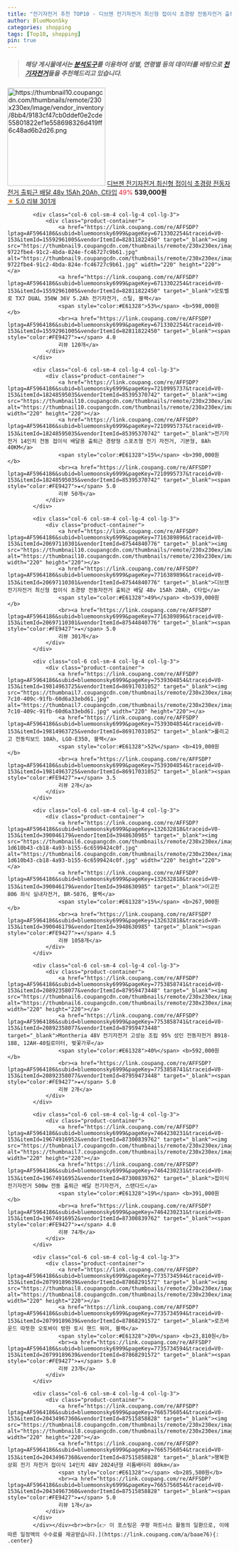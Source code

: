 ```yaml
---
title: "전기자전거 추천 TOP10 - 디브젠 전기자전거 최신형 접이식 초경량 전동자전거 출퇴근 배달 48v 15Ah 20Ah, C타입"
author: BlueMoonSky
categories: shopping
tags: [Top10, shopping]
pin: true
---
```


> ##### 해당 게시물에서는 [**분석도구**](https://itemscout.io/)를 이용하여 **성별**, **연령별** 등의 데이터를 바탕으로 [**전기자전거**](https://link.coupang.com/a/baae76)들을 추천해드리고 있습니다.
<div class="container"><div class="row">
            <div class="col-6 col-sm-4 col-lg-4 col-lg-3">
                <div class="product-container">
                    <a href="https://link.coupang.com/re/AFFSDP?lptag=AF5964186&subid=bluemoonsky6999&pageKey=7716389896&traceid=V0-153&itemId=20697110301&vendorItemId=87544840776" target="_blank"><img src="https://thumbnail10.coupangcdn.com/thumbnails/remote/230x230ex/image/vendor_inventory/8bb4/9183cf47cb0ddef0e2cde55801822ef1e558698326d419ff6c48ad6b2d26.png" alt="https://thumbnail10.coupangcdn.com/thumbnails/remote/230x230ex/image/vendor_inventory/8bb4/9183cf47cb0ddef0e2cde55801822ef1e558698326d419ff6c48ad6b2d26.png" width="220" height="220"></a>
                    <a href="https://link.coupang.com/re/AFFSDP?lptag=AF5964186&subid=bluemoonsky6999&pageKey=7716389896&traceid=V0-153&itemId=20697110301&vendorItemId=87544840776" target="_blank">디브젠 전기자전거 최신형 접이식 초경량 전동자전거 출퇴근 배달 48v 15Ah 20Ah, C타입</a>
                    <span style="color:#E61328">49%</span> <b>539,000원</b>
                    <br><a href="https://link.coupang.com/re/AFFSDP?lptag=AF5964186&subid=bluemoonsky6999&pageKey=7716389896&traceid=V0-153&itemId=20697110301&vendorItemId=87544840776" target="_blank"><span style="color:#FE9427">★</span> 5.0
                    리뷰 301개</a>
                </div>
            </div>
            
            <div class="col-6 col-sm-4 col-lg-4 col-lg-3">
                <div class="product-container">
                    <a href="https://link.coupang.com/re/AFFSDP?lptag=AF5964186&subid=bluemoonsky6999&pageKey=6713302254&traceid=V0-153&itemId=15592961005&vendorItemId=82811822450" target="_blank"><img src="https://thumbnail9.coupangcdn.com/thumbnails/remote/230x230ex/image/retail/images/4527512642812853-9722fbe4-91c2-4bda-824e-fc46727c9b61.jpg" alt="https://thumbnail9.coupangcdn.com/thumbnails/remote/230x230ex/image/retail/images/4527512642812853-9722fbe4-91c2-4bda-824e-fc46727c9b61.jpg" width="220" height="220"></a>
                    <a href="https://link.coupang.com/re/AFFSDP?lptag=AF5964186&subid=bluemoonsky6999&pageKey=6713302254&traceid=V0-153&itemId=15592961005&vendorItemId=82811822450" target="_blank">모토벨로 TX7 DUAL 350W 36V 5.2Ah 전기자전거, 스틸, 블랙</a>
                    <span style="color:#E61328">53%</span> <b>598,000원</b>
                    <br><a href="https://link.coupang.com/re/AFFSDP?lptag=AF5964186&subid=bluemoonsky6999&pageKey=6713302254&traceid=V0-153&itemId=15592961005&vendorItemId=82811822450" target="_blank"><span style="color:#FE9427">★</span> 4.0
                    리뷰 120개</a>
                </div>
            </div>
            
            <div class="col-6 col-sm-4 col-lg-4 col-lg-3">
                <div class="product-container">
                    <a href="https://link.coupang.com/re/AFFSDP?lptag=AF5964186&subid=bluemoonsky6999&pageKey=7210995737&traceid=V0-153&itemId=18248595035&vendorItemId=85395370742" target="_blank"><img src="https://thumbnail10.coupangcdn.com/thumbnails/remote/230x230ex/image/vendor_inventory/4a80/45ce9246b5708f56467796dc085378637ad5903d72a554cfc8708c6f6a59.jpg" alt="https://thumbnail10.coupangcdn.com/thumbnails/remote/230x230ex/image/vendor_inventory/4a80/45ce9246b5708f56467796dc085378637ad5903d72a554cfc8708c6f6a59.jpg" width="220" height="220"></a>
                    <a href="https://link.coupang.com/re/AFFSDP?lptag=AF5964186&subid=bluemoonsky6999&pageKey=7210995737&traceid=V0-153&itemId=18248595035&vendorItemId=85395370742" target="_blank">전기자전거 14인치 전동 접이식 배달용 출퇴근 경량형 스포츠형 전기 자전거, 기본형, 8Ah 40KM</a>
                    <span style="color:#E61328">15%</span> <b>390,000원</b>
                    <br><a href="https://link.coupang.com/re/AFFSDP?lptag=AF5964186&subid=bluemoonsky6999&pageKey=7210995737&traceid=V0-153&itemId=18248595035&vendorItemId=85395370742" target="_blank"><span style="color:#FE9427">★</span> 5.0
                    리뷰 50개</a>
                </div>
            </div>
            
            <div class="col-6 col-sm-4 col-lg-4 col-lg-3">
                <div class="product-container">
                    <a href="https://link.coupang.com/re/AFFSDP?lptag=AF5964186&subid=bluemoonsky6999&pageKey=7716389896&traceid=V0-153&itemId=20697110301&vendorItemId=87544840776" target="_blank"><img src="https://thumbnail10.coupangcdn.com/thumbnails/remote/230x230ex/image/vendor_inventory/8bb4/9183cf47cb0ddef0e2cde55801822ef1e558698326d419ff6c48ad6b2d26.png" alt="https://thumbnail10.coupangcdn.com/thumbnails/remote/230x230ex/image/vendor_inventory/8bb4/9183cf47cb0ddef0e2cde55801822ef1e558698326d419ff6c48ad6b2d26.png" width="220" height="220"></a>
                    <a href="https://link.coupang.com/re/AFFSDP?lptag=AF5964186&subid=bluemoonsky6999&pageKey=7716389896&traceid=V0-153&itemId=20697110301&vendorItemId=87544840776" target="_blank">디브젠 전기자전거 최신형 접이식 초경량 전동자전거 출퇴근 배달 48v 15Ah 20Ah, C타입</a>
                    <span style="color:#E61328">49%</span> <b>539,000원</b>
                    <br><a href="https://link.coupang.com/re/AFFSDP?lptag=AF5964186&subid=bluemoonsky6999&pageKey=7716389896&traceid=V0-153&itemId=20697110301&vendorItemId=87544840776" target="_blank"><span style="color:#FE9427">★</span> 5.0
                    리뷰 301개</a>
                </div>
            </div>
            
            <div class="col-6 col-sm-4 col-lg-4 col-lg-3">
                <div class="product-container">
                    <a href="https://link.coupang.com/re/AFFSDP?lptag=AF5964186&subid=bluemoonsky6999&pageKey=7539304854&traceid=V0-153&itemId=19814963725&vendorItemId=86917031052" target="_blank"><img src="https://thumbnail7.coupangcdn.com/thumbnails/remote/230x230ex/image/retail/images/2023/08/18/15/8/7e406334-7c10-409c-91fb-60d6a33ebd61.jpg" alt="https://thumbnail7.coupangcdn.com/thumbnails/remote/230x230ex/image/retail/images/2023/08/18/15/8/7e406334-7c10-409c-91fb-60d6a33ebd61.jpg" width="220" height="220"></a>
                    <a href="https://link.coupang.com/re/AFFSDP?lptag=AF5964186&subid=bluemoonsky6999&pageKey=7539304854&traceid=V0-153&itemId=19814963725&vendorItemId=86917031052" target="_blank">롤리고고 전동킥보드 10Ah, LGO-E350, 블랙</a>
                    <span style="color:#E61328">52%</span> <b>419,000원</b>
                    <br><a href="https://link.coupang.com/re/AFFSDP?lptag=AF5964186&subid=bluemoonsky6999&pageKey=7539304854&traceid=V0-153&itemId=19814963725&vendorItemId=86917031052" target="_blank"><span style="color:#FE9427">★</span> 3.5
                    리뷰 2개</a>
                </div>
            </div>
            
            <div class="col-6 col-sm-4 col-lg-4 col-lg-3">
                <div class="product-container">
                    <a href="https://link.coupang.com/re/AFFSDP?lptag=AF5964186&subid=bluemoonsky6999&pageKey=132632818&traceid=V0-153&itemId=390046179&vendorItemId=3948630985" target="_blank"><img src="https://thumbnail6.coupangcdn.com/thumbnails/remote/230x230ex/image/retail/images/557975421833386-1d610b43-cb18-4a93-b155-6c6599424c0f.jpg" alt="https://thumbnail6.coupangcdn.com/thumbnails/remote/230x230ex/image/retail/images/557975421833386-1d610b43-cb18-4a93-b155-6c6599424c0f.jpg" width="220" height="220"></a>
                    <a href="https://link.coupang.com/re/AFFSDP?lptag=AF5964186&subid=bluemoonsky6999&pageKey=132632818&traceid=V0-153&itemId=390046179&vendorItemId=3948630985" target="_blank">이고진 806 좌식 실내자전거, BR-5076, 블랙</a>
                    <span style="color:#E61328">15%</span> <b>267,900원</b>
                    <br><a href="https://link.coupang.com/re/AFFSDP?lptag=AF5964186&subid=bluemoonsky6999&pageKey=132632818&traceid=V0-153&itemId=390046179&vendorItemId=3948630985" target="_blank"><span style="color:#FE9427">★</span> 4.5
                    리뷰 1058개</a>
                </div>
            </div>
            
            <div class="col-6 col-sm-4 col-lg-4 col-lg-3">
                <div class="product-container">
                    <a href="https://link.coupang.com/re/AFFSDP?lptag=AF5964186&subid=bluemoonsky6999&pageKey=7753858741&traceid=V0-153&itemId=20892358077&vendorItemId=87959473448" target="_blank"><img src="https://thumbnail6.coupangcdn.com/thumbnails/remote/230x230ex/image/vendor_inventory/c4b3/71f08968a13010d66f369cf81b55bfcec49a3fc7702d00ccb9927a5fbd87.png" alt="https://thumbnail6.coupangcdn.com/thumbnails/remote/230x230ex/image/vendor_inventory/c4b3/71f08968a13010d66f369cf81b55bfcec49a3fc7702d00ccb9927a5fbd87.png" width="220" height="220"></a>
                    <a href="https://link.coupang.com/re/AFFSDP?lptag=AF5964186&subid=bluemoonsky6999&pageKey=7753858741&traceid=V0-153&itemId=20892358077&vendorItemId=87959473448" target="_blank">Montheria 48V 전기자전거 고성능 조립 95% 성인 전동자전거 B918-188, 12AH-40킬로미터, 벚꽃가루</a>
                    <span style="color:#E61328">40%</span> <b>592,000원</b>
                    <br><a href="https://link.coupang.com/re/AFFSDP?lptag=AF5964186&subid=bluemoonsky6999&pageKey=7753858741&traceid=V0-153&itemId=20892358077&vendorItemId=87959473448" target="_blank"><span style="color:#FE9427">★</span> 5.0
                    리뷰 2개</a>
                </div>
            </div>
            
            <div class="col-6 col-sm-4 col-lg-4 col-lg-3">
                <div class="product-container">
                    <a href="https://link.coupang.com/re/AFFSDP?lptag=AF5964186&subid=bluemoonsky6999&pageKey=7464230231&traceid=V0-153&itemId=19674916952&vendorItemId=87300839762" target="_blank"><img src="https://thumbnail7.coupangcdn.com/thumbnails/remote/230x230ex/image/vendor_inventory/1396/aaee0f958ff4fd7f270c5e3978b076dcf99648043d5d0aac4773c1fdc89a.jpg" alt="https://thumbnail7.coupangcdn.com/thumbnails/remote/230x230ex/image/vendor_inventory/1396/aaee0f958ff4fd7f270c5e3978b076dcf99648043d5d0aac4773c1fdc89a.jpg" width="220" height="220"></a>
                    <a href="https://link.coupang.com/re/AFFSDP?lptag=AF5964186&subid=bluemoonsky6999&pageKey=7464230231&traceid=V0-153&itemId=19674916952&vendorItemId=87300839762" target="_blank">접이식전기자전거 500w 전동 출퇴근 배달 전기자전거, 스탠다드</a>
                    <span style="color:#E61328">19%</span> <b>391,000원</b>
                    <br><a href="https://link.coupang.com/re/AFFSDP?lptag=AF5964186&subid=bluemoonsky6999&pageKey=7464230231&traceid=V0-153&itemId=19674916952&vendorItemId=87300839762" target="_blank"><span style="color:#FE9427">★</span> 4.0
                    리뷰 74개</a>
                </div>
            </div>
            
            <div class="col-6 col-sm-4 col-lg-4 col-lg-3">
                <div class="product-container">
                    <a href="https://link.coupang.com/re/AFFSDP?lptag=AF5964186&subid=bluemoonsky6999&pageKey=7735734594&traceid=V0-153&itemId=20799189639&vendorItemId=87868291572" target="_blank"><img src="https://thumbnail8.coupangcdn.com/thumbnails/remote/230x230ex/image/vendor_inventory/1dd1/c322a67d285f8bb72e1adc7e963ac7ccb541a740cccbf1847e42e5a50dd3.png" alt="https://thumbnail8.coupangcdn.com/thumbnails/remote/230x230ex/image/vendor_inventory/1dd1/c322a67d285f8bb72e1adc7e963ac7ccb541a740cccbf1847e42e5a50dd3.png" width="220" height="220"></a>
                    <a href="https://link.coupang.com/re/AFFSDP?lptag=AF5964186&subid=bluemoonsky6999&pageKey=7735734594&traceid=V0-153&itemId=20799189639&vendorItemId=87868291572" target="_blank">로즈바운드 따뜻한 오토바이 방한 토시 핸드 워머, 블랙</a>
                    <span style="color:#E61328">20%</span> <b>23,810원</b>
                    <br><a href="https://link.coupang.com/re/AFFSDP?lptag=AF5964186&subid=bluemoonsky6999&pageKey=7735734594&traceid=V0-153&itemId=20799189639&vendorItemId=87868291572" target="_blank"><span style="color:#FE9427">★</span> 5.0
                    리뷰 23개</a>
                </div>
            </div>
            
            <div class="col-6 col-sm-4 col-lg-4 col-lg-3">
                <div class="product-container">
                    <a href="https://link.coupang.com/re/AFFSDP?lptag=AF5964186&subid=bluemoonsky6999&pageKey=7665756054&traceid=V0-153&itemId=20434967360&vendorItemId=87515858828" target="_blank"><img src="https://thumbnail8.coupangcdn.com/thumbnails/remote/230x230ex/image/vendor_inventory/fd7d/6c240922cfc7e974d91e6185fb14f77434cd2b7ca3efccf44c024469f2fc.png" alt="https://thumbnail8.coupangcdn.com/thumbnails/remote/230x230ex/image/vendor_inventory/fd7d/6c240922cfc7e974d91e6185fb14f77434cd2b7ca3efccf44c024469f2fc.png" width="220" height="220"></a>
                    <a href="https://link.coupang.com/re/AFFSDP?lptag=AF5964186&subid=bluemoonsky6999&pageKey=7665756054&traceid=V0-153&itemId=20434967360&vendorItemId=87515858828" target="_blank">행복한상회 전기 자전거 접이식 14인치 48V 2024년형 리튬배터리 80km</a>
                    <span style="color:#E61328"></span> <b>285,500원</b>
                    <br><a href="https://link.coupang.com/re/AFFSDP?lptag=AF5964186&subid=bluemoonsky6999&pageKey=7665756054&traceid=V0-153&itemId=20434967360&vendorItemId=87515858828" target="_blank"><span style="color:#FE9427">★</span> 5.0
                    리뷰 1개</a>
                </div>
            </div>
            </div></div><br><br>[👉 이 포스팅은 쿠팡 파트너스 활동의 일환으로, 이에 따른 일정액의 수수료를 제공받습니다.](https://link.coupang.com/a/baae76){: .center}